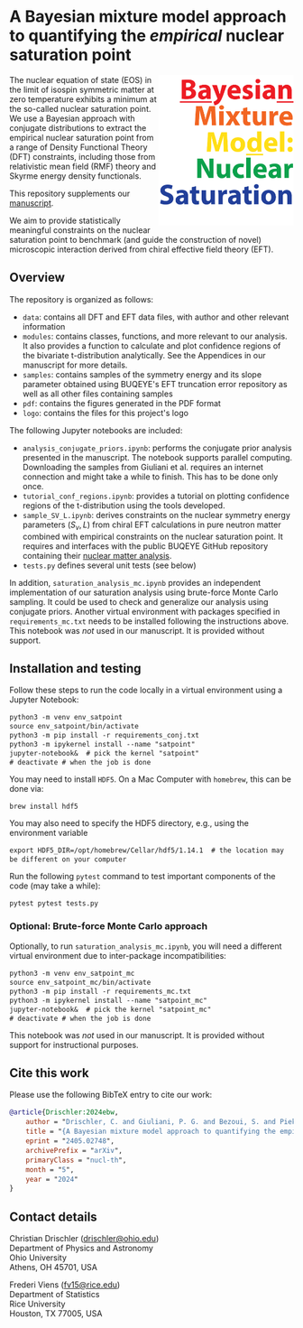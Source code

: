 # A Bayesian mixture model approach to quantifying the _empirical_ nuclear saturation point

<img align="right" width="240" src="./logo/logo_alternative.png">
The nuclear equation of state (EOS) in the limit of isospin symmetric matter at zero temperature exhibits a minimum at the so-called nuclear saturation point. We use a Bayesian approach with conjugate distributions to extract the empirical nuclear saturation point from a range of Density Functional Theory (DFT) constraints, including those from relativistic mean field (RMF) theory and Skyrme energy density functionals.

This repository supplements our [manuscript][manuscript].

We aim to provide statistically meaningful constraints on the nuclear saturation point to benchmark (and guide the construction of novel) microscopic interaction derived from chiral effective field theory (EFT). 


## Overview

The repository is organized as follows:
* `data`: contains all DFT and EFT data files, with author and other relevant information
* `modules`: contains classes, functions, and more relevant to our analysis. It also provides a function to calculate and plot confidence regions of the bivariate t-distribution analytically. See the Appendices in our manuscript for more details.
* `samples`: contains samples of the symmetry energy and its slope parameter obtained using BUQEYE's EFT truncation error repository as well as all other files containing samples
* `pdf`: contains the figures generated in the PDF format
* `logo`: contains the files for this project's logo

The following Jupyter notebooks are included:
* `analysis_conjugate_priors.ipynb`: performs the conjugate prior analysis presented in the manuscript. The notebook supports parallel computing. Downloading the samples from Giuliani et al. requires an internet connection and might take a while to finish. This has to be done only once.
* `tutorial_conf_regions.ipynb`: provides a tutorial on plotting confidence regions of the t-distribution using the tools developed.
* `sample_SV_L.ipynb`: derives constraints on the nuclear symmetry energy parameters $(S_v,L)$ from chiral EFT calculations in pure neutron matter combined with empirical constraints on the nuclear saturation point. It requires and interfaces with the public BUQEYE GitHub repository containing their [nuclear matter analysis](https://github.com/buqeye/nuclear-matter-convergence).
* `tests.py` defines several unit tests (see below)

In addition, `saturation_analysis_mc.ipynb` provides an independent implementation of our saturation analysis using brute-force Monte Carlo sampling. It could be used to check and generalize our analysis using conjugate priors. Another virtual environment with packages specified in `requirements_mc.txt` needs to be installed following the instructions above. This notebook was _not_ used in our manuscript. It is provided without support.


## Installation and testing

Follow these steps to run the code locally in a virtual environment using a Jupyter Notebook:

```shell
python3 -m venv env_satpoint
source env_satpoint/bin/activate
python3 -m pip install -r requirements_conj.txt
python3 -m ipykernel install --name "satpoint"
jupyter-notebook&  # pick the kernel "satpoint"
# deactivate # when the job is done
```

You may need to install `HDF5`. On a Mac Computer with `homebrew`, this can be done via:
```shell
brew install hdf5
```
You may also need to specify the HDF5 directory, e.g., using the environment variable 
```shell
export HDF5_DIR=/opt/homebrew/Cellar/hdf5/1.14.1  # the location may be different on your computer
```

Run the following `pytest` command to test important components of the code (may take a while):

```shell
pytest pytest tests.py
```

### Optional: Brute-force Monte Carlo approach

Optionally, to run `saturation_analysis_mc.ipynb`, you will need a different virtual environment due to inter-package incompatibilities:

```shell
python3 -m venv env_satpoint_mc
source env_satpoint_mc/bin/activate
python3 -m pip install -r requirements_mc.txt
python3 -m ipykernel install --name "satpoint_mc"
jupyter-notebook&  # pick the kernel "satpoint_mc"
# deactivate # when the job is done
```

This notebook was _not_ used in our manuscript. It is provided without support for instructional purposes.

## Cite this work

Please use the following BibTeX entry to cite our work:

```bibtex
@article{Drischler:2024ebw,
    author = "Drischler, C. and Giuliani, P. G. and Bezoui, S. and Piekarewicz, J. and Viens, F.",
    title = "{A Bayesian mixture model approach to quantifying the empirical nuclear saturation point}",
    eprint = "2405.02748",
    archivePrefix = "arXiv",
    primaryClass = "nucl-th",
    month = "5",
    year = "2024"
}
```


## Contact details

Christian Drischler (<drischler@ohio.edu>)  
Department of Physics and Astronomy   
Ohio University  
Athens, OH 45701, USA  

Frederi Viens (<fv15@rice.edu>)   
Department of Statistics   
Rice University   
Houston, TX 77005, USA   

[manuscript]: https://inspirehep.net/literature/2783496
